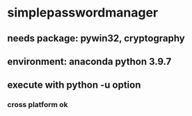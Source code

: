 # simplepasswordmanager
## needs package: pywin32, cryptography
## environment: anaconda python 3.9.7
## execute with python -u option
### cross platform ok

